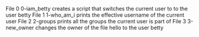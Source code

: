File 0 0-iam_betty creates a script that switches the current user to to the user betty
File 1 1-who_am_i prints the effective username of the current user
File 2 2-groups  prints all the groups the current user is part of
File 3 3-new_owner changes the owner of the file hello to the user betty
